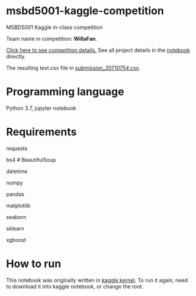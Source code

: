 # msbd5001-kaggle-competition
MSBD5001 Kaggle in-class competition <p>
Team name in competition: **WillaFan**. <p>
[Click here to see competition details.](https://www.kaggle.com/c/msbd5001-fall2020/overview)
See all project details in the [notebook](https://github.com/WillaFan/msbd5001-kaggle-competition/blob/main/msbd5001-fall2020.ipynb) directly. <p>
The resulting test.csv file in [*submission_20710754.csv*](https://github.com/WillaFan/msbd5001-kaggle-competition/blob/main/submission_20710754.csv).
# Programming language
Python 3.7,  jupyter notebook
# Requirements
requests <p>
bs4  # BeautifulSoup <p>
datetime <p>
numpy <p>
pandas <P>
matplotlib <p>
seaborn <p>
sklearn <p>
xgboost <p>
# How to run
This notebook was originally written in [kaggle kernel](https://www.kaggle.com/willafan/msbd5001-fall2020). To run it again, need to download it into kaggle notebook, or change the root.
